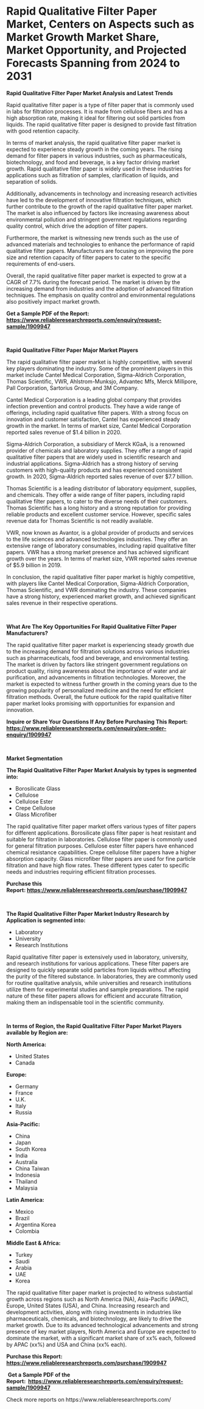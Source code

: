 <p><h1>Rapid Qualitative Filter Paper Market, Centers on Aspects such as Market Growth Market Share, Market Opportunity, and Projected Forecasts Spanning from 2024 to 2031</h1></p><p><strong>Rapid Qualitative Filter Paper Market Analysis and Latest Trends</strong></p>
<p><p>Rapid qualitative filter paper is a type of filter paper that is commonly used in labs for filtration processes. It is made from cellulose fibers and has a high absorption rate, making it ideal for filtering out solid particles from liquids. The rapid qualitative filter paper is designed to provide fast filtration with good retention capacity.</p><p>In terms of market analysis, the rapid qualitative filter paper market is expected to experience steady growth in the coming years. The rising demand for filter papers in various industries, such as pharmaceuticals, biotechnology, and food and beverage, is a key factor driving market growth. Rapid qualitative filter paper is widely used in these industries for applications such as filtration of samples, clarification of liquids, and separation of solids.</p><p>Additionally, advancements in technology and increasing research activities have led to the development of innovative filtration techniques, which further contribute to the growth of the rapid qualitative filter paper market. The market is also influenced by factors like increasing awareness about environmental pollution and stringent government regulations regarding quality control, which drive the adoption of filter papers.</p><p>Furthermore, the market is witnessing new trends such as the use of advanced materials and technologies to enhance the performance of rapid qualitative filter papers. Manufacturers are focusing on improving the pore size and retention capacity of filter papers to cater to the specific requirements of end-users.</p><p>Overall, the rapid qualitative filter paper market is expected to grow at a CAGR of 7.7% during the forecast period. The market is driven by the increasing demand from industries and the adoption of advanced filtration techniques. The emphasis on quality control and environmental regulations also positively impact market growth.</p></p>
<p><strong>Get a Sample PDF of the Report:&nbsp; <a href="https://www.reliableresearchreports.com/enquiry/request-sample/1909947">https://www.reliableresearchreports.com/enquiry/request-sample/1909947</a></strong></p>
<p>&nbsp;</p>
<p><strong>Rapid Qualitative Filter Paper Major Market Players</strong></p>
<p><p>The rapid qualitative filter paper market is highly competitive, with several key players dominating the industry. Some of the prominent players in this market include Cantel Medical Corporation, Sigma-Aldrich Corporation, Thomas Scientific, VWR, Ahlstrom-Munksjo, Advantec Mfs, Merck Millipore, Pall Corporation, Sartorius Group, and 3M Company.</p><p>Cantel Medical Corporation is a leading global company that provides infection prevention and control products. They have a wide range of offerings, including rapid qualitative filter papers. With a strong focus on innovation and customer satisfaction, Cantel has experienced steady growth in the market. In terms of market size, Cantel Medical Corporation reported sales revenue of $1.4 billion in 2020.</p><p>Sigma-Aldrich Corporation, a subsidiary of Merck KGaA, is a renowned provider of chemicals and laboratory supplies. They offer a range of rapid qualitative filter papers that are widely used in scientific research and industrial applications. Sigma-Aldrich has a strong history of serving customers with high-quality products and has experienced consistent growth. In 2020, Sigma-Aldrich reported sales revenue of over $7.7 billion.</p><p>Thomas Scientific is a leading distributor of laboratory equipment, supplies, and chemicals. They offer a wide range of filter papers, including rapid qualitative filter papers, to cater to the diverse needs of their customers. Thomas Scientific has a long history and a strong reputation for providing reliable products and excellent customer service. However, specific sales revenue data for Thomas Scientific is not readily available.</p><p>VWR, now known as Avantor, is a global provider of products and services to the life sciences and advanced technologies industries. They offer an extensive range of laboratory consumables, including rapid qualitative filter papers. VWR has a strong market presence and has achieved significant growth over the years. In terms of market size, VWR reported sales revenue of $5.9 billion in 2019.</p><p>In conclusion, the rapid qualitative filter paper market is highly competitive, with players like Cantel Medical Corporation, Sigma-Aldrich Corporation, Thomas Scientific, and VWR dominating the industry. These companies have a strong history, experienced market growth, and achieved significant sales revenue in their respective operations.</p></p>
<p>&nbsp;</p>
<p><strong>What Are The Key Opportunities For Rapid Qualitative Filter Paper Manufacturers?</strong></p>
<p><p>The rapid qualitative filter paper market is experiencing steady growth due to the increasing demand for filtration solutions across various industries such as pharmaceuticals, food and beverage, and environmental testing. The market is driven by factors like stringent government regulations on product quality, rising awareness about the importance of water and air purification, and advancements in filtration technologies. Moreover, the market is expected to witness further growth in the coming years due to the growing popularity of personalized medicine and the need for efficient filtration methods. Overall, the future outlook for the rapid qualitative filter paper market looks promising with opportunities for expansion and innovation.</p></p>
<p><strong>Inquire or Share Your Questions If Any Before Purchasing This Report: <a href="https://www.reliableresearchreports.com/enquiry/pre-order-enquiry/1909947">https://www.reliableresearchreports.com/enquiry/pre-order-enquiry/1909947</a></strong></p>
<p>&nbsp;</p>
<p><strong>Market Segmentation</strong></p>
<p><strong>The Rapid Qualitative Filter Paper Market Analysis by types is segmented into:</strong></p>
<p><ul><li>Borosilicate Glass</li><li>Cellulose</li><li>Cellulose Ester</li><li>Crepe Cellulose</li><li>Glass Microfiber</li></ul></p>
<p><p>The rapid qualitative filter paper market offers various types of filter papers for different applications. Borosilicate glass filter paper is heat resistant and suitable for filtration in laboratories. Cellulose filter paper is commonly used for general filtration purposes. Cellulose ester filter papers have enhanced chemical resistance capabilities. Crepe cellulose filter papers have a higher absorption capacity. Glass microfiber filter papers are used for fine particle filtration and have high flow rates. These different types cater to specific needs and industries requiring efficient filtration processes.</p></p>
<p><strong>Purchase this Report:&nbsp;<a href="https://www.reliableresearchreports.com/purchase/1909947">https://www.reliableresearchreports.com/purchase/1909947</a></strong></p>
<p>&nbsp;</p>
<p><strong>The Rapid Qualitative Filter Paper Market Industry Research by Application is segmented into:</strong></p>
<p><ul><li>Laboratory</li><li>University</li><li>Research Institutions</li></ul></p>
<p><p>Rapid qualitative filter paper is extensively used in laboratory, university, and research institutions for various applications. These filter papers are designed to quickly separate solid particles from liquids without affecting the purity of the filtered substance. In laboratories, they are commonly used for routine qualitative analysis, while universities and research institutions utilize them for experimental studies and sample preparations. The rapid nature of these filter papers allows for efficient and accurate filtration, making them an indispensable tool in the scientific community.</p></p>
<p>&nbsp;</p>
<p><strong>In terms of Region, the Rapid Qualitative Filter Paper Market Players available by Region are:</strong></p>
<p>
    <p> <strong> North America: </strong>
        <ul>
            <li>United States</li>
            <li>Canada</li>
        </ul>
        </p> 
    <p> <strong> Europe: </strong>
        <ul>
            <li>Germany</li>
            <li>France</li>
            <li>U.K.</li>
            <li>Italy</li>
            <li>Russia</li>
        </ul>
        </p> 
    <p> <strong> Asia-Pacific: </strong>
        <ul>
            <li>China</li>
            <li>Japan</li>
            <li>South Korea</li>
            <li>India</li>
            <li>Australia</li>
            <li>China Taiwan</li>
            <li>Indonesia</li>
            <li>Thailand</li>
            <li>Malaysia</li>
        </ul>
        </p> 
    <p> <strong> Latin America: </strong>
        <ul>
            <li>Mexico</li>
            <li>Brazil</li>
            <li>Argentina Korea</li>
            <li>Colombia</li>
        </ul>
        </p> 
    <p> <strong> Middle East & Africa: </strong>
        <ul>
            <li>Turkey</li>
            <li>Saudi</li>
            <li>Arabia</li>
            <li>UAE</li>
            <li>Korea</li>
        </ul>
    </p>
    </p>
<p><p>The rapid qualitative filter paper market is projected to witness substantial growth across regions such as North America (NA), Asia-Pacific (APAC), Europe, United States (USA), and China. Increasing research and development activities, along with rising investments in industries like pharmaceuticals, chemicals, and biotechnology, are likely to drive the market growth. Due to its advanced technological advancements and strong presence of key market players, North America and Europe are expected to dominate the market, with a significant market share of xx% each, followed by APAC (xx%) and USA and China (xx% each).</p></p>
<p><strong>Purchase this Report: <a href="https://www.reliableresearchreports.com/purchase/1909947">https://www.reliableresearchreports.com/purchase/1909947</a></strong></p>
<p>&nbsp;<strong>Get a Sample PDF of the Report:&nbsp;&nbsp;<a href="https://www.reliableresearchreports.com/enquiry/request-sample/1909947">https://www.reliableresearchreports.com/enquiry/request-sample/1909947</a></strong></p>
<p><strong></strong></p>
<p>Check more reports on https://www.reliableresearchreports.com/</p>